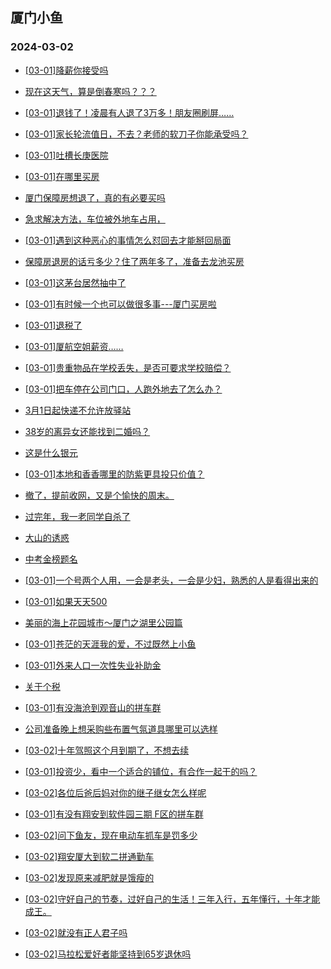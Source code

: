 ## 厦门小鱼 
### 2024-03-02

+ [[03-01]降薪你接受吗](http://bbs.xmfish.com/read-htm-tid-18153828.html)

+ [现在这天气，算是倒春寒吗？？？](http://bbs.xmfish.com/read-htm-tid-18153833.html)

+ [[03-01]退钱了！凌晨有人退了3万多！朋友圈刷屏……](http://bbs.xmfish.com/read-htm-tid-18153858.html)

+ [[03-01]家长轮流值日，不去？老师的软刀子你能承受吗？](http://bbs.xmfish.com/read-htm-tid-18154038.html)

+ [[03-01]吐槽长庚医院](http://bbs.xmfish.com/read-htm-tid-18153861.html)

+ [[03-01]在哪里买房](http://bbs.xmfish.com/read-htm-tid-18153978.html)

+ [厦门保障房想退了，真的有必要买吗](http://bbs.xmfish.com/read-htm-tid-18154068.html)

+ [急求解决方法，车位被外地车占用，](http://bbs.xmfish.com/read-htm-tid-18153855.html)

+ [[03-01]遇到这种恶心的事情怎么怼回去才能掰回局面](http://bbs.xmfish.com/read-htm-tid-18153937.html)

+ [保障房退房的话亏多少？住了两年多了，准备去龙池买房](http://bbs.xmfish.com/read-htm-tid-18154091.html)

+ [[03-01]这茅台居然抽中了](http://bbs.xmfish.com/read-htm-tid-18153890.html)

+ [[03-01]有时候一个也可以做很多事---厦门买房啦](http://bbs.xmfish.com/read-htm-tid-18154041.html)

+ [[03-01]退税了](http://bbs.xmfish.com/read-htm-tid-18153922.html)

+ [[03-01]厦航空姐薪资……](http://bbs.xmfish.com/read-htm-tid-18154217.html)

+ [[03-01]贵重物品在学校丢失，是否可要求学校赔偿？](http://bbs.xmfish.com/read-htm-tid-18153893.html)

+ [[03-01]把车停在公司门口，人跑外地去了怎么办？](http://bbs.xmfish.com/read-htm-tid-18154110.html)

+ [3月1日起快递不允许放驿站](http://bbs.xmfish.com/read-htm-tid-18154183.html)

+ [38岁的离异女还能找到二婚吗？](http://bbs.xmfish.com/read-htm-tid-18154109.html)

+ [这是什么银元](http://bbs.xmfish.com/read-htm-tid-18154156.html)

+ [[03-01]本地和香香哪里的防紫更具投只价值？](http://bbs.xmfish.com/read-htm-tid-18154062.html)

+ [撤了，提前收网，又是个愉快的周末。](http://bbs.xmfish.com/read-htm-tid-18154082.html)

+ [过完年，我一老同学自杀了](http://bbs.xmfish.com/read-htm-tid-18154168.html)

+ [大山的诱惑](http://bbs.xmfish.com/read-htm-tid-18154208.html)

+ [中考金榜题名](http://bbs.xmfish.com/read-htm-tid-18154175.html)

+ [[03-01]一个号两个人用，一会是老头，一会是少妇，熟悉的人是看得出来的](http://bbs.xmfish.com/read-htm-tid-18154176.html)

+ [[03-01]如果天天500](http://bbs.xmfish.com/read-htm-tid-18154179.html)

+ [美丽的海上花园城市～厦门之湖里公园篇](http://bbs.xmfish.com/read-htm-tid-18154144.html)

+ [[03-01]苍茫的天涯我的爱，不过既然上小鱼](http://bbs.xmfish.com/read-htm-tid-18154180.html)

+ [[03-01]外来人口一次性失业补助金](http://bbs.xmfish.com/read-htm-tid-18154169.html)

+ [关于个税](http://bbs.xmfish.com/read-htm-tid-18154172.html)

+ [[03-01]有没海沧到观音山的拼车群](http://bbs.xmfish.com/read-htm-tid-18154204.html)

+ [公司准备晚上想采购些布置气氛道具哪里可以选样](http://bbs.xmfish.com/read-htm-tid-18154222.html)

+ [[03-02]十年驾照这个月到期了，不想去续](http://bbs.xmfish.com/read-htm-tid-18154489.html)

+ [[03-01]投资少，看中一个适合的铺位，有合作一起干的吗？](http://bbs.xmfish.com/read-htm-tid-18154225.html)

+ [[03-02]各位后爸后妈对你的继子继女怎么样呢](http://bbs.xmfish.com/read-htm-tid-18154474.html)

+ [[03-01]有没有翔安到软件园三期 F区的拼车群](http://bbs.xmfish.com/read-htm-tid-18154202.html)

+ [[03-02]问下鱼友，现在电动车抓车是罚多少](http://bbs.xmfish.com/read-htm-tid-18154467.html)

+ [[03-02]翔安厦大到软二拼通勤车](http://bbs.xmfish.com/read-htm-tid-18154379.html)

+ [[03-02]发现原来减肥就是饿瘦的](http://bbs.xmfish.com/read-htm-tid-18154551.html)

+ [[03-02]守好自己的节奏，过好自己的生活！三年入行，五年懂行，十年才能成王。](http://bbs.xmfish.com/read-htm-tid-18154386.html)

+ [[03-02]就没有正人君子吗](http://bbs.xmfish.com/read-htm-tid-18154410.html)

+ [[03-02]马拉松爱好者能坚持到65岁退休吗](http://bbs.xmfish.com/read-htm-tid-18154437.html)


